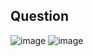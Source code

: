 ## Question
![image](https://github.com/user-attachments/assets/c4652ba1-7b05-49b5-92a4-f66b9ad4940f)
![image](https://github.com/user-attachments/assets/6ad89699-626b-4717-9c37-6c533b628932)
